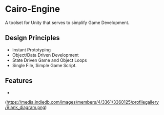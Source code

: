 # Cairo-Engine
A toolset for Unity that serves to simplify Game Development.

## Design Principles
- Instant Prototyping
- Object/Data Driven Development
- State Driven Game and Object Loops
- Single File, Simple Game Script.

## Features
-

(https://media.indiedb.com/images/members/4/3361/3360125/profilegallery/Blank_diagram.png)
